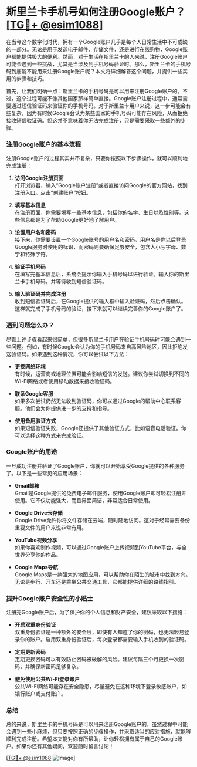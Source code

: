 # 斯里兰卡手机号如何注册Google账户？[[TG💪+ @esim1088](https://t.me/s/esim1088)]

在当今这个数字化时代，拥有一个Google账户几乎是每个人日常生活中不可或缺的一部分。无论是用于发送电子邮件、存储文件，还是进行在线购物，Google账户都能提供极大的便利。然而，对于生活在斯里兰卡的人来说，注册Google账户可能会遇到一些挑战，尤其是当涉及到手机号码验证时。那么，斯里兰卡的手机号码到底能不能用来注册Google账户呢？本文将详细解答这个问题，并提供一些实用的步骤和技巧。

首先，让我们明确一点：斯里兰卡的手机号码是可以用来注册Google账户的。不过，这个过程可能不像其他国家那样简单直接。Google账户注册过程中，通常需要通过短信验证码来验证你的手机号码。对于斯里兰卡用户来说，这一步可能会有些复杂，因为有时候Google会认为某些国家的手机号码可能存在风险，从而拒绝接收短信验证码。但这并不意味着你无法完成注册，只是需要采取一些额外的步骤。

### 注册Google账户的基本流程

注册Google账户的过程其实并不复杂，只要你按照以下步骤操作，就可以顺利地完成注册：

1. **访问Google注册页面**  
   打开浏览器，输入“Google账户注册”或者直接访问Google的官方网站，找到注册入口。点击“创建账户”按钮。

2. **填写基本信息**  
   在注册页面，你需要填写一些基本信息，包括你的名字、生日以及性别等。这些信息都是为了帮助Google更好地了解用户。

3. **设置用户名和密码**  
   接下来，你需要设置一个Google账号的用户名和密码。用户名是你以后登录Google服务时使用的标识，而密码则要确保足够安全，包含大小写字母、数字和特殊字符。

4. **验证手机号码**  
   在填写完基本信息后，系统会提示你输入手机号码以进行验证。输入你的斯里兰卡手机号码，并等待收到短信验证码。

5. **输入验证码并完成注册**  
   收到短信验证码后，在Google提供的输入框中输入验证码，然后点击确认。这样就完成了手机号码的验证，接下来就可以继续完善你的Google账户了。

### 遇到问题怎么办？

尽管上述步骤看起来很简单，但很多斯里兰卡用户在验证手机号码时可能会遇到一些问题。例如，有时候Google会认为你的手机号码来自高风险地区，因此拒绝发送验证码。如果遇到这种情况，你可以尝试以下方法：

- **更换网络环境**  
  有时候，运营商或地理位置可能会影响短信的发送。建议你尝试切换到不同的Wi-Fi网络或者使用移动数据来接收验证码。

- **联系Google客服**  
  如果多次尝试仍然无法收到验证码，你可以通过Google的帮助中心联系客服。他们会为你提供进一步的支持和指导。

- **使用备用验证方式**  
  如果短信验证失败，Google还提供了其他验证方式，比如语音电话验证。你可以选择这种方式来完成验证。

### Google账户的用途

一旦成功注册并验证了Google账户，你就可以开始享受Google提供的各种服务了。以下是一些常见的应用场景：

- **Gmail邮箱**  
  Gmail是Google提供的免费电子邮件服务，使用Google账户即可轻松注册并使用。它不仅功能强大，而且界面简洁，非常适合日常使用。

- **Google Drive云存储**  
  Google Drive允许你将文件存储在云端，随时随地访问。这对于经常需要备份重要文件的用户来说非常有用。

- **YouTube视频分享**  
  如果你喜欢制作视频，可以通过Google账户上传视频到YouTube平台，与全世界分享你的作品。

- **Google Maps导航**  
  Google Maps是一款强大的地图应用，可以帮助你在陌生的城市中找到方向。无论是步行、开车还是乘坐公共交通工具，它都能提供详细的路线指引。

### 提升Google账户安全性的小贴士

注册完Google账户后，为了保护你的个人信息和财产安全，建议采取以下措施：

- **开启双重身份验证**  
  双重身份验证是一种额外的安全层，即使有人知道了你的密码，也无法轻易登录你的账户。启用双重身份验证后，每次登录都需要输入手机收到的验证码。

- **定期更新密码**  
  定期更换密码可以有效防止密码被破解的风险。建议每隔三个月更换一次密码，并确保新密码足够复杂。

- **避免使用公共Wi-Fi登录账户**  
  公共Wi-Fi网络可能存在安全隐患，尽量避免在这种环境下登录敏感账户，如银行账户或支付账户。

### 总结

总的来说，斯里兰卡的手机号码是可以用来注册Google账户的，虽然过程中可能会遇到一些小麻烦，但只要按照正确的步骤操作，并采取适当的应对措施，就能够顺利完成注册。希望本文能对你有所帮助，让你轻松拥有属于自己的Google账户。如果你还有其他疑问，欢迎随时留言讨论！

[[TG💪+ @esim1088](https://t.me/s/esim1088) ![Image](https://i.postimg.cc/4NQfJmqS/Snipaste-2025-05-13-00-14-12.png)]